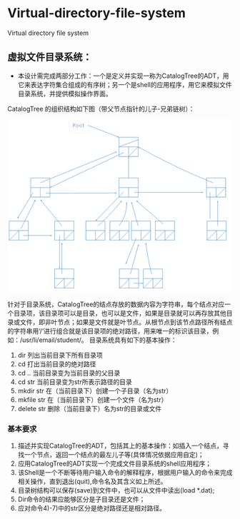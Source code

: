 # Virtual-directory-file-system
Virtual directory file system

## 虚拟文件目录系统：

- 本设计需完成两部分工作：一个是定义并实现一称为CatalogTree的ADT，用它来表达字符集合组成的有序树；另一个是shell的应用程序，用它来模拟文件目录系统，并提供模拟操作界面。

CatalogTree 的组织结构如下图（带父节点指针的儿子-兄弟链树）：


![](http://github.com/HappyKL/Virtual-directory-file-system/raw/master/a.png)


针对于目录系统，CatalogTree的结点存放的数据内容为字符串，每个结点对应一个目录项，该目录项可以是目录，也可以是文件，如果是目录就可以再存放其他目录或文件，即非叶节点；如果是文件就是叶节点。从根节点到该节点路径所有结点的字符串用‘/‘进行组合就是该目录项的绝对路径，用来唯一的标识该目录，例如：/usr/li/email/student/。
目录系统具有如下的基本操作：
1)	dir            列出当前目录下所有目录项
2)	cd            打出当前目录的绝对路径
3)	cd ..          当前目录变为当前目录的父目录
4)	cd str         当前目录变为str所表示路径的目录
5)	mkdir str      在（当前目录下）创建一个子目录（名为str）
6)	mkfile str      在（当前目录下）创建一个文件（名为str）
7)	delete str      删除（当前目录下）名为str的目录或文件

### 基本要求

1.	描述并实现CatalogTree的ADT，包括其上的基本操作：如插入一个结点，寻找一个节点，返回一个结点的最左儿子等(具体情况依据应用自定)；
2.	应用CatalogTree的ADT实现一个完成文件目录系统的shell应用程序；
3.	该Shell是一个不断等待用户输入命令的解释程序，根据用户输入的命令来完成相关操作，直到退出(quit),命令名及其含义如上所述。
4.	目录树结构可以保存(save)到文件中，也可以从文件中读出(load *.dat);
5.	Dir命令的结果应能够区分是子目录还是文件；
6.	应对命令4)-7)中的str区分是绝对路径还是相对路径。
